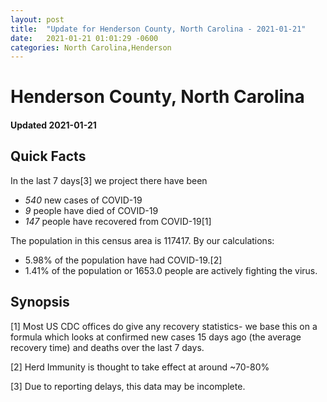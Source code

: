 ```yaml
---
layout: post
title:  "Update for Henderson County, North Carolina - 2021-01-21"
date:   2021-01-21 01:01:29 -0600
categories: North Carolina,Henderson
---
```


# Henderson County, North Carolina
#### Updated 2021-01-21

## Quick Facts

In the last 7 days[3] we project there have been
- *540* new cases of COVID-19
- *9* people have died of COVID-19
- *147* people have recovered from COVID-19[1]

The population in this census area is 117417. By our calculations:
- 5.98% of the population have had COVID-19.[2]
- 1.41% of the population or 1653.0 people are actively fighting the virus.

## Synopsis




[1] Most US CDC offices do give any recovery statistics- we base this on a formula which looks at confirmed new cases
15 days ago (the average recovery time) and deaths over the last 7 days.

[2] Herd Immunity is thought to take effect at around ~70-80%

[3] Due to reporting delays, this data may be incomplete.
 
    